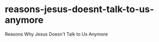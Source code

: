 reasons-jesus-doesnt-talk-to-us-anymore
=======================================

Reasons Why Jesus Doesn't Talk to Us Anymore
